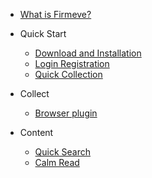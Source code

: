 <!-- docs/_sidebar.md -->

* [What is Firmeve?](/)

* Quick Start

    * [Download and Installation](en/quick_start/download_install.md)
    * [Login Registration](en/quick_start/login_register.md)
    * [Quick Collection](en/quick_start/quick_start.md)

* Collect

    * [Browser plugin](en/collect/plugin.md)

* Content

    * [Quick Search](en/content/search.md)
    * [Calm Read](en/content/content.md)